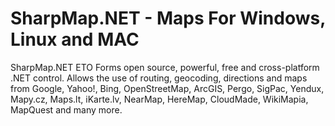 # SharpMap.NET - Maps For Windows, Linux and MAC
SharpMap.NET ETO Forms open source, powerful, free and cross-platform .NET control. Allows the use of routing, geocoding, directions and maps from Google, Yahoo!, Bing, OpenStreetMap, ArcGIS, Pergo, SigPac, Yendux, Mapy.cz, Maps.lt, iKarte.lv, NearMap, HereMap, CloudMade, WikiMapia, MapQuest and many more.
